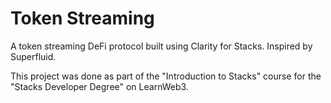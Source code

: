 # Token Streaming

A token streaming DeFi protocol built using Clarity for Stacks. Inspired by Superfluid.

This project was done as part of the "Introduction to Stacks" course for the "Stacks Developer Degree" on LearnWeb3.

